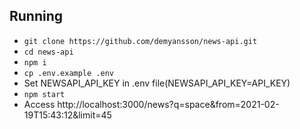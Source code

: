 ## Running

- `git clone https://github.com/demyansson/news-api.git`
- `cd news-api`
- `npm i`
- `cp .env.example .env`
- Set NEWSAPI_API_KEY in .env file(NEWSAPI_API_KEY=API_KEY)
- `npm start`
- Access http://localhost:3000/news?q=space&from=2021-02-19T15:43:12&limit=45
